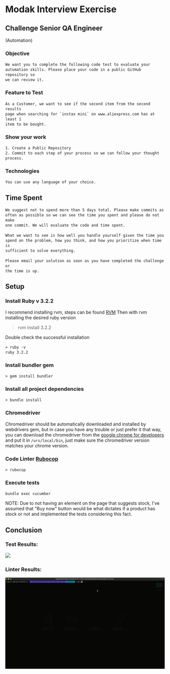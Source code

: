 # Modak Interview Exercise

## Challenge Senior QA Engineer

(Automation)

### Objective
    We want you to complete the following code test to evaluate your
    automation skills. Please place your code in a public GitHub repository so
    we can review it.

### Feature to Test
    As a Customer, we want to see if the second item from the second results
    page when searching for `instax mini` on www.aliexpress.com has at least 1
    item to be bought.

### Show your work
    1. Create a Public Repository
    2. Commit to each step of your process so we can follow your thought
    process.

### Technologies
    You can use any language of your choice.

## Time Spent
    We suggest not to spend more than 5 days total. Please make commits as
    often as possible so we can see the time you spent and please do not make
    one commit. We will evaluate the code and time spent.
    
    What we want to see is how well you handle yourself given the time you
    spend on the problem, how you think, and how you prioritize when time is
    sufficient to solve everything.
    
    Please email your solution as soon as you have completed the challenge or
    the time is up.

## Setup

### Install Ruby v 3.2.2
I recommend installing rvm, steps can be found [RVM](https://rvm.io/)
Then with rvm installing the desired ruby version
> rvm install 3.2.2

Double check the successful installation
```
> ruby -v
ruby 3.2.2
```

### Install bundler gem
```
> gem install bundler
```

### Install all project dependencies
```
> bundle install
```

### Chromedriver
Chromedriver should be automatically downloaded and installed by webdrivers gem, but in case you have any trouble or just prefer it that way, you can download the chromedriver from the [google chrome for developers](https://developer.chrome.com/docs/chromedriver/downloads) and put it in `/urs/local/bin`, just make sure the chromedriver version matches your chrome version.

### Code Linter [Rubocop](https://rubocop.org/)
```
> rubocop
```

### Execute tests
```
bundle exec cucumber
```

NOTE:
Due to not having an element on the page that suggests stock, I've assumed that "Buy now" button would be what dictates if a product has stock or not and implemented the tests considering this fact.

## Conclusion

### Test Results:
![](test.gif)

### Linter Results:
![](rubocop.gif)